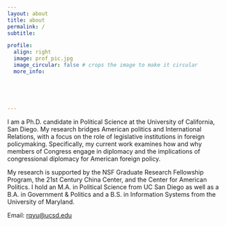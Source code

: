 ```yaml
---
layout: about
title: about
permalink: /
subtitle: 

profile:
  align: right
  image: prof_pic.jpg
  image_circular: false # crops the image to make it circular
  more_info: 





---
```


I am a Ph.D. candidate in Political Science at the University of California, San Diego. My research bridges American politics and International Relations, with a focus on the role of legislative institutions in foreign policymaking. Specifically, my current work examines how and why members of Congress engage in diplomacy and the implications of congressional diplomacy for American foreign policy.

My research is supported by the NSF Graduate Research Fellowship Program, the 21st Century China Center, and the Center for American Politics. I hold an M.A. in Political Science from UC San Diego as well as a B.A. in Government & Politics and a B.S. in Information Systems from the University of Maryland.

Email: rqyu@ucsd.edu
